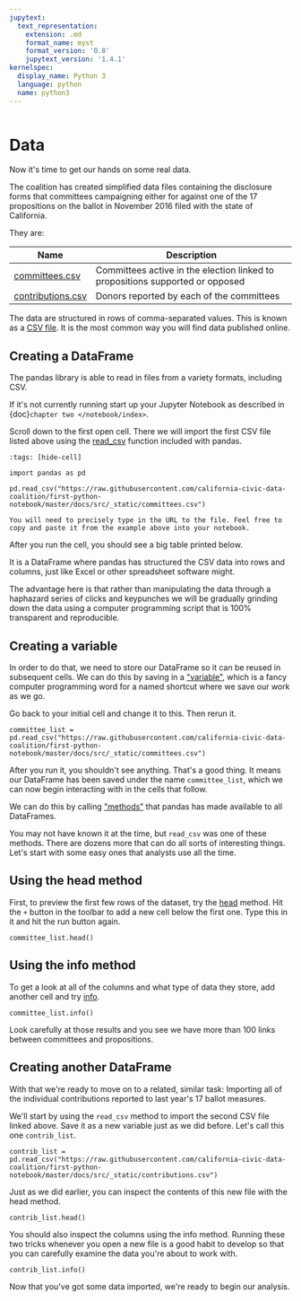 ```yaml
---
jupytext:
  text_representation:
    extension: .md
    format_name: myst
    format_version: '0.8'
    jupytext_version: '1.4.1'
kernelspec:
  display_name: Python 3
  language: python
  name: python3
---
```


```{include} ./_templates/nav.html
```

# Data

Now it's time to get our hands on some real data.

The coalition has created simplified data files containing the disclosure forms that committees campaigning either for against one of the 17 propositions on the ballot in November 2016 filed with the state of California.

They are:

| Name                | Description                                                                   |
| ------------------- | ----------------------------------------------------------------------------- |
| [committees.csv]    | Committees active in the election linked to propositions supported or opposed |
| [contributions.csv] | Donors reported by each of the committees                                     |

The data are structured in rows of comma-separated values. This is known as a [CSV file]. It is the most common way you will find data published online.

## Creating a DataFrame

The pandas library is able to read in files from a variety formats, including CSV.

If it's not currently running start up your Jupyter Notebook as described in {doc}`chapter two </notebook/index>`.

Scroll down to the first open cell. There we will import the first CSV file listed above using the [read_csv] function included with pandas.

```{code-cell}
:tags: [hide-cell]

import pandas as pd
```

```{code-cell}
pd.read_csv("https://raw.githubusercontent.com/california-civic-data-coalition/first-python-notebook/master/docs/src/_static/committees.csv")
```

```{warning}
You will need to precisely type in the URL to the file. Feel free to copy and paste it from the example above into your notebook.
```

After you run the cell, you should see a big table printed below.

It is a DataFrame where pandas has structured the CSV data into rows and columns, just like Excel or other spreadsheet software might.

The advantage here is that rather than manipulating the data through a haphazard series of clicks and keypunches we will be gradually grinding down the data using a computer programming script that is 100% transparent and reproducible.

## Creating a variable

In order to do that, we need to store our DataFrame so it can be reused in subsequent cells. We can do this by saving in a ["variable"], which is a fancy computer programming word for a named shortcut where we save our work as we go.

Go back to your initial cell and change it to this. Then rerun it.

```{code-cell}
committee_list = pd.read_csv("https://raw.githubusercontent.com/california-civic-data-coalition/first-python-notebook/master/docs/src/_static/committees.csv")
```

After you run it, you shouldn't see anything. That's a good thing. It means our DataFrame has been saved under the name `committee_list`, which we can now begin interacting with in the cells that follow.

We can do this by calling ["methods"] that pandas has made available to all DataFrames.

You may not have known it at the time, but `read_csv` was one of these methods. There are dozens more that can do all sorts of interesting things. Let's start with some easy ones that analysts use all the time.

## Using the head method

First, to preview the first few rows of the dataset, try the [head] method. Hit the `+` button in the toolbar to add a new cell below the first one. Type this in it and hit the run button again.

```{code-cell}
committee_list.head()
```

## Using the info method

To get a look at all of the columns and what type of data they store, add another cell and try [info].

```{code-cell}
committee_list.info()
```

Look carefully at those results and you see we have more than 100 links between committees and propositions.

## Creating another DataFrame

With that we're ready to move on to a related, similar task: Importing all of the individual contributions reported to last year's 17 ballot measures.

We'll start by using the `read_csv` method to import the second CSV file linked above. Save it as a new variable just as we did before. Let's call this one `contrib_list`.

```{code-cell}
contrib_list = pd.read_csv("https://raw.githubusercontent.com/california-civic-data-coalition/first-python-notebook/master/docs/src/_static/contributions.csv")
```

Just as we did earlier, you can inspect the contents of this new file with the head method.

```{code-cell}
contrib_list.head()
```

You should also inspect the columns using the info method. Running these two tricks whenever you open a new file is a good habit to develop so that you can carefully examine the data you're about to work with.

```{code-cell}
contrib_list.info()
```

Now that you've got some data imported, we're ready to begin our analysis.

["methods"]: https://en.wikipedia.org/wiki/Method_(computer_programming)
["variable"]: https://en.wikipedia.org/wiki/Variable_(computer_science)
[california civic data coalition]: http://www.californiacivicdata.org/
[committees.csv]: https://raw.githubusercontent.com/california-civic-data-coalition/first-python-notebook/master/docs/src/_static/committees.csv
[contributions.csv]: https://raw.githubusercontent.com/california-civic-data-coalition/first-python-notebook/master/docs/src/_static/contributions.csv
[csv file]: https://en.wikipedia.org/wiki/Comma-separated_values
[head]: http://pandas.pydata.org/pandas-docs/stable/generated/pandas.DataFrame.head.html
[info]: http://pandas.pydata.org/pandas-docs/stable/generated/pandas.DataFrame.info.html
[read_csv]: http://pandas.pydata.org/pandas-docs/stable/generated/pandas.read_csv.html
